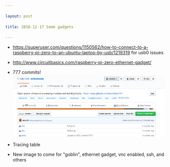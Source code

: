 ```yaml
---

layout: post

title: 2018-12-17 Some gadgets

---
```



-   https://superuser.com/questions/1150562/how-to-connect-to-a-raspberry-pi-zero-to-an-ubuntu-laptop-by-usb/1219319
    for usb0 issues
-   http://www.circuitbasics.com/raspberry-pi-zero-ethernet-gadget/
-   777 commits! ![](/include/images/777commits.png)

-   Tracing table

-   New image to come for "goblin", ethernet gadget, vnc enabled, ssh,
    and others

